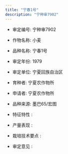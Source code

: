 ```yaml
---
title: "宁春1号"
description: "宁种审7902"
---
```

* 审定编号:  宁种审7902

*  作物名称:  小麦

*  品种名称:  宁春1号

*  审定年份:  1979

*  审定单位:  宁夏回族自治区

* 育种者:  宁夏农作物所

*  申请者:  宁夏农作物所

*  品种来源:  墨巴65/宏图

*  特征特性 : 

 
*  产量表现 : 


*  栽培技术要点 : 


*  审定意见 : 

